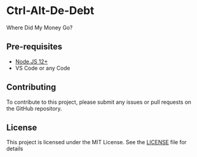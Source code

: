 # Ctrl-Alt-De-Debt
Where Did My Money Go?


## Pre-requisites

- [Node.JS 12+](https://nodejs.org/en/)
- VS Code or any Code

## Contributing

To contribute to this project, please submit any issues or pull requests on the GitHub repository.

## License

This project is licensed under the MIT License.  See the [LICENSE](LICENSE) file for details
